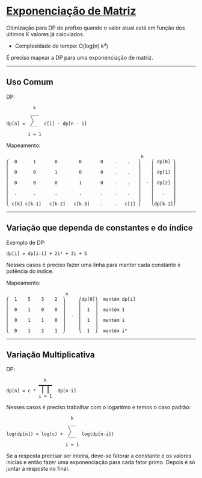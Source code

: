 # [Exponenciação de Matriz](matrix_exp.cpp)

<!-- *Read in [English](README.en.md)* -->

Otimização para DP de prefixo quando o valor atual está em função dos últimos $K$ valores já calculados.   
* Complexidade de tempo: O(log(n) k³)


É preciso mapear a DP para uma exponenciação de matriz.

---


## Uso Comum

DP:   
```
          k               
         ___              
         ╲                
dp[n] =  ╱    c[i] ⋅ dp[n - i]
         ‾‾‾              
        i = 1                    
```

<!-- $$dp[n] = \sum_{n=1}^{k} c_{k} * dp[n-k]$$ -->


Mapeamento:   
```
                                                  n              
⎛  0      1       0        0       0    .    .   ⎞    ⎛ dp[0] ⎞
⎜                                                ⎟    ⎜       ⎟
⎜  0      0       1        0       0    .    .   ⎟    ⎜ dp[1] ⎟
⎜                                                ⎟    ⎜       ⎟
⎜  0      0       0        1       0    .    .   ⎟  ⋅ ⎜ dp[2] ⎟
⎜                                                ⎟    ⎜       ⎟
⎜  .      .       .        .       .    .    .   ⎟    ⎜   .   ⎟
⎜                                                ⎟    ⎜       ⎟
⎝ c[k] c[k-1]   c[k-2]   c[k-3]    .    .   c[1] ⎠    ⎝dp[k-1]⎠
```

---
## Variação que dependa de **constantes** e do **índice**

Exemplo de DP:   
```
dp[i] = dp[i-1] + 2i² + 3i + 5
```
Nesses casos é preciso fazer uma linha para manter cada constante e potência do índice.

Mapeamento:
<!-- $$
\begin{pmatrix} 1&5&3&2 \\ 0&1&0&0 \\ 0&1&1&0 \\ 0&1&2&1 \end{pmatrix}^n
\times
\begin{pmatrix} 
    dp[0]   \\
    1       \\
    1       \\
    1\end
{pmatrix} 
\begin{matrix} 
    mantém\ dp[i]   \\
    mantém\ 1       \\
    mantém\ i       \\
    mantém\ i²      \end
{matrix}
$$ -->
```
                      n
⎛  1    5    3    2  ⎞     ⎛dp[0]⎞  mantém dp[i]
⎜                    ⎟     ⎜     ⎟
⎜  0    1    0    0  ⎟     ⎜  1  ⎟  mantém 1
⎜                    ⎟  .  ⎜     ⎟
⎜  0    1    1    0  ⎟     ⎜  1  ⎟  mantém i
⎜                    ⎟     ⎜     ⎟
⎝  0    1    2    1  ⎠     ⎝  1  ⎠  mantém i²
```

---
## Variação Multiplicativa

DP:
```
              k            
            ━┳━┳━           
dp[n] = c *  ┃ ┃   dp[n-i]
            i = 1          
```
<!-- $$dp[n] =  c\times \prod_{n=1}^{k} dp[n-k]$$ -->

Nesses casos é preciso trabalhar com o logarítmo e temos o caso padrão:


<!-- $$\log(dp[n]) =  log(c) + \sum_{n=1}^{k} log(dp[n-k])$$ -->
```
                        k                 
                       ___                
                       ╲                  
log(dp[n]) = log(c) +  ╱    log(dp[n-i])
                       ‾‾‾                
                      i = 1               
```

Se a resposta precisar ser inteira, deve-se fatorar a constante e os valores inicias e então fazer uma exponenciação para cada fator primo. Depois é só juntar a resposta no final.
